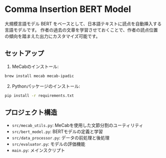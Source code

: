 # Comma Insertion BERT Model
大規模言語モデル BERT をベースとして、日本語テキストに読点を自動挿入する言語モデルです。
作者の過去の文章を学習させておくことで、作者の読点位置の傾向を踏まえた出力にカスタマイズ可能です。

## セットアップ

1. MeCabのインストール:
```bash
brew install mecab mecab-ipadic
```

2. Pythonパッケージのインストール:
```bash
pip install -r requirements.txt
```

## プロジェクト構造

- `src/mecab_utils.py`: MeCabを使用した文節分割のユーティリティ
- `src/bert_model.py`: BERTモデルの定義と学習
- `src/data_processor.py`: データの前処理と後処理
- `src/evaluator.py`: モデルの評価機能
- `main.py`: メインスクリプト 
